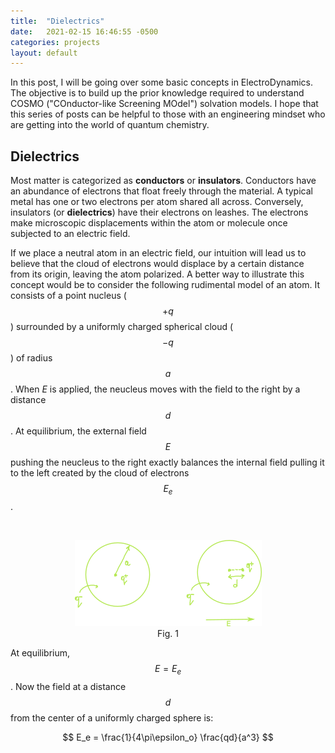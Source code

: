 ```yaml
---
title:  "Dielectrics"
date:   2021-02-15 16:46:55 -0500
categories: projects
layout: default
---
```

In this post, I will be going over some basic concepts in ElectroDynamics. The objective is to build up the prior knowledge required to understand COSMO ("COnductor-like Screening MOdel") solvation models. I hope that this series of posts can be helpful to those with an engineering mindset who are getting into the world of quantum chemistry.

Dielectrics
---

Most matter is categorized as **conductors** or **insulators**. Conductors have an abundance of electrons that float freely through the material. A typical metal has one or two electrons per atom shared all across. Conversely, insulators (or **dielectrics**) have their electrons on leashes. The electrons make microscopic displacements within the atom or molecule once subjected to an electric field.

If we place a neutral atom in an electric field, our intuition will lead us to believe that the cloud of electrons would displace by a certain distance from its origin, leaving the atom polarized. A better way to illustrate this concept would be to consider the following rudimental model of an atom. It consists of a point nucleus ($$+q$$) surrounded by a uniformly charged spherical cloud ($$-q$$) of radius $$a$$. When $E$ is applied, the neucleus moves with the field to the right by a distance $$d$$. At equilibrium, the external field $$E$$ pushing the neucleus to the right exactly balances the internal field pulling it to the left created by the cloud of electrons $$E_e$$.

<br/>
<p align="center">
  <img src="/assets/images/neutral_atom_dielectric.png" />
  <legend>Fig. 1</legend>
</p>

At equilibrium, $$E = E_e$$. Now the field at a distance $$d$$ from the center of a uniformly charged sphere is:

$$ E_e = \frac{1}{4\pi\epsilon_o} \frac{qd}{a^3} $$
